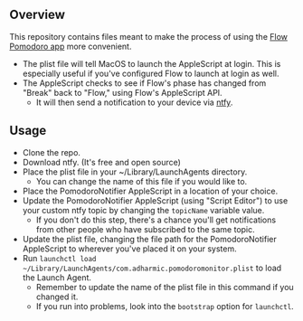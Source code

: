## Overview
This repository contains files meant to make the process of using the [Flow Pomodoro app](www.flow.app) more convenient.
- The plist file will tell MacOS to launch the AppleScript at login. This is especially useful if you've configured Flow to launch at login as well.
- The AppleScript checks to see if Flow's phase has changed from "Break" back to "Flow," using Flow's AppleScript API.
  - It will then send a notification to your device via [ntfy](https://ntfy.sh/).

## Usage
- Clone the repo.
- Download ntfy. (It's free and open source)
- Place the plist file in your ~/Library/LaunchAgents directory.
  - You can change the name of this file if you would like to.
- Place the PomodoroNotifier AppleScript in a location of your choice.
- Update the PomodoroNotifier AppleScript (using "Script Editor") to use your custom ntfy topic by changing the `topicName` variable value.
  - If you don't do this step, there's a chance you'll get notifications from other people who have subscribed to the same topic.
- Update the plist file, changing the file path for the PomodoroNotifier AppleScript to wherever you've placed it on your system.
- Run `launchctl load ~/Library/LaunchAgents/com.adharmic.pomodoromonitor.plist` to load the Launch Agent.
  - Remember to update the name of the plist file in this command if you changed it.
  - If you run into problems, look into the `bootstrap` option for `launchctl`.
